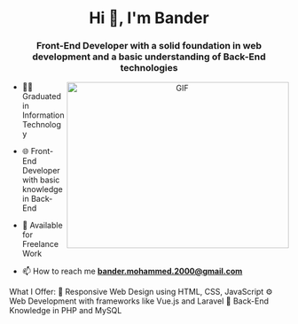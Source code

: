 <h1 align="center">Hi 👋, I'm Bander</h1>
<h3 align="center">Front-End Developer with a solid foundation in web development and a basic understanding of Back-End technologies</h3>

<a target="_blank" align="center">
  <img align="right" top="500" height="300" width="400" alt="GIF" src="https://media.giphy.com/media/SWoSkN6DxTszqIKEqv/giphy.gif">
</a>

- 👨‍🎓 Graduated in Information Technology

- 🌐 Front-End Developer with basic knowledge in Back-End

- 💼 Available for Freelance Work

- 📫 How to reach me **bander.mohammed.2000@gmail.com**

 What I Offer:
  🌟 Responsive Web Design using HTML, CSS, JavaScript
  ⚙️ Web Development with frameworks like Vue.js and Laravel
  🔧 Back-End Knowledge in PHP and MySQL
<br/>
